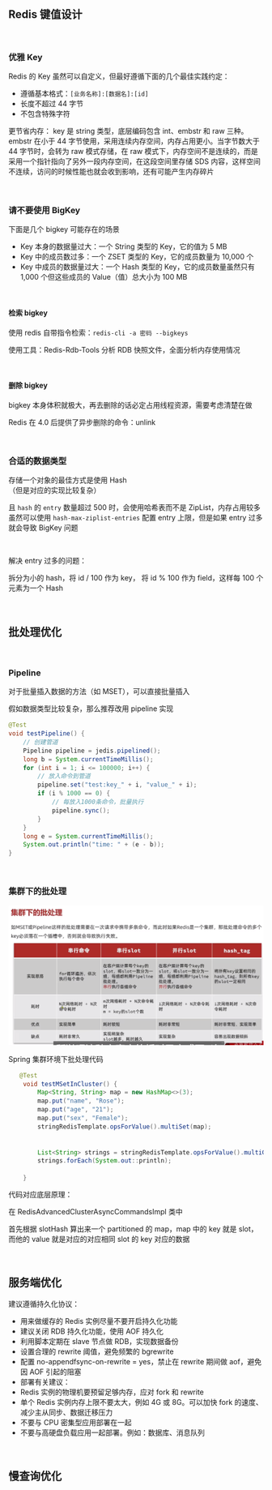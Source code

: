 ## Redis 键值设计

<br>

### 优雅 Key

Redis 的 Key 虽然可以自定义，但最好遵循下面的几个最佳实践约定：

- 遵循基本格式：`[业务名称]:[数据名]:[id]`
- 长度不超过 44 字节
- 不包含特殊字符

更节省内存： key 是 string 类型，底层编码包含 int、embstr 和 raw 三种。embstr 在小于 44 字节使用，采用连续内存空间，内存占用更小。当字节数大于 44 字节时，会转为 raw 模式存储，在 raw 模式下，内存空间不是连续的，而是采用一个指针指向了另外一段内存空间，在这段空间里存储 SDS 内容，这样空间不连续，访问的时候性能也就会收到影响，还有可能产生内存碎片

<br>

### 请不要使用 BigKey

下面是几个 bigkey 可能存在的场景

- Key 本身的数据量过大：一个 String 类型的 Key，它的值为 5 MB
- Key 中的成员数过多：一个 ZSET 类型的 Key，它的成员数量为 10,000 个
- Key 中成员的数据量过大：一个 Hash 类型的 Key，它的成员数量虽然只有 1,000 个但这些成员的 Value（值）总大小为 100 MB

<br>

#### 检索 bigkey

使用 redis 自带指令检索：`redis-cli -a 密码 --bigkeys`

使用工具：Redis-Rdb-Tools 分析 RDB 快照文件，全面分析内存使用情况

<br>

#### 删除 bigkey

bigkey 本身体积就极大，再去删除的话必定占用线程资源，需要考虑清楚在做

Redis 在 4.0 后提供了异步删除的命令：unlink

<br>

### 合适的数据类型

存储一个对象的最佳方式是使用 Hash  
（但是对应的实现比较复杂）

且 `hash` 的 `entry` 数量超过 500 时，会使用哈希表而不是 ZipList，内存占用较多  
虽然可以使用 `hash-max-ziplist-entries` 配置 entry 上限，但是如果 entry 过多就会导致 BigKey 问题

<br>

解决 entry 过多的问题：

拆分为小的 hash，将 id / 100 作为 key， 将 id % 100 作为 field，这样每 100 个元素为一个 Hash

<br>

## 批处理优化

<br>

### Pipeline

对于批量插入数据的方法（如 MSET），可以直接批量插入

假如数据类型比较复杂，那么推荐改用 pipeline 实现

```java
@Test
void testPipeline() {
    // 创建管道
    Pipeline pipeline = jedis.pipelined();
    long b = System.currentTimeMillis();
    for (int i = 1; i <= 100000; i++) {
        // 放入命令到管道
        pipeline.set("test:key_" + i, "value_" + i);
        if (i % 1000 == 0) {
            // 每放入1000条命令，批量执行
            pipeline.sync();
        }
    }
    long e = System.currentTimeMillis();
    System.out.println("time: " + (e - b));
}
```

<br>

### 集群下的批处理

![](./img/r11.png)

Spring 集群环境下批处理代码

```java
   @Test
    void testMSetInCluster() {
        Map<String, String> map = new HashMap<>(3);
        map.put("name", "Rose");
        map.put("age", "21");
        map.put("sex", "Female");
        stringRedisTemplate.opsForValue().multiSet(map);


        List<String> strings = stringRedisTemplate.opsForValue().multiGet(Arrays.asList("name", "age", "sex"));
        strings.forEach(System.out::println);

    }
```

代码对应底层原理：

在 RedisAdvancedClusterAsyncCommandsImpl 类中

首先根据 slotHash 算出来一个 partitioned 的 map，map 中的 key 就是 slot，而他的 value 就是对应的对应相同 slot 的 key 对应的数据

<br>

## 服务端优化

建议遵循持久化协议：

- 用来做缓存的 Redis 实例尽量不要开启持久化功能
- 建议关闭 RDB 持久化功能，使用 AOF 持久化
- 利用脚本定期在 slave 节点做 RDB，实现数据备份
- 设置合理的 rewrite 阈值，避免频繁的 bgrewrite
- 配置 no-appendfsync-on-rewrite = yes，禁止在 rewrite 期间做 aof，避免因 AOF 引起的阻塞
- 部署有关建议：
- Redis 实例的物理机要预留足够内存，应对 fork 和 rewrite
- 单个 Redis 实例内存上限不要太大，例如 4G 或 8G。可以加快 fork 的速度、减少主从同步、数据迁移压力
- 不要与 CPU 密集型应用部署在一起
- 不要与高硬盘负载应用一起部署。例如：数据库、消息队列

<br>

## 慢查询优化

<br>
